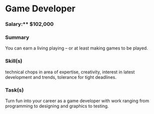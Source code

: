 # Game Developer

### Salary:** $102,000

### Summary
You can earn a living playing – or at least making games to be played.

### Skill(s)
technical chops in area of expertise, creativity, interest in latest development and trends, tolerance for tight deadlines.

### Task(s)
Turn fun into your career as a game developer with work ranging from programming to designing and graphics to testing.
